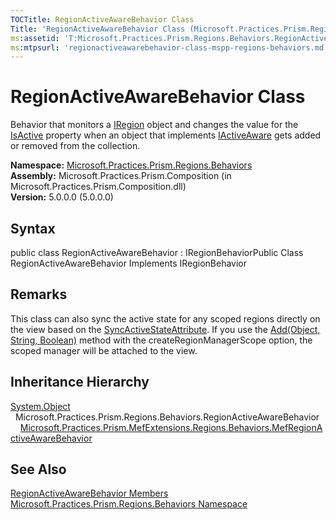 ```yaml
---
TOCTitle: RegionActiveAwareBehavior Class
Title: 'RegionActiveAwareBehavior Class (Microsoft.Practices.Prism.Regions.Behaviors)'
ms:assetid: 'T:Microsoft.Practices.Prism.Regions.Behaviors.RegionActiveAwareBehavior'
ms:mtpsurl: 'regionactiveawarebehavior-class-mspp-regions-behaviors.md'
---
```


# RegionActiveAwareBehavior Class

Behavior that monitors a [IRegion](https://msdn.microsoft.com/library/microsoft.practices.prism.regions.iregion) object and changes the value for the [IsActive](https://msdn.microsoft.com/library/microsoft.practices.prism.iactiveaware.isactive) property when an object that implements [IActiveAware](https://msdn.microsoft.com/library/microsoft.practices.prism.iactiveaware) gets added or removed from the collection.

**Namespace:** [Microsoft.Practices.Prism.Regions.Behaviors](https://msdn.microsoft.com/library/microsoft.practices.prism.regions.behaviors)
**Assembly:** Microsoft.Practices.Prism.Composition (in Microsoft.Practices.Prism.Composition.dll)<br/>
**Version:** 5.0.0.0 (5.0.0.0)

## Syntax
public class RegionActiveAwareBehavior : IRegionBehaviorPublic Class RegionActiveAwareBehavior Implements IRegionBehavior

## Remarks

 This class can also sync the active state for any scoped regions directly on the view based on the [SyncActiveStateAttribute](https://msdn.microsoft.com/library/microsoft.practices.prism.regions.syncactivestateattribute). If you use the [Add(Object, String, Boolean)](https://msdn.microsoft.com/library/microsoft.practices.prism.regions.region.add(system.object%2csystem.string%2csystem.boolean)) method with the createRegionManagerScope option, the scoped manager will be attached to the view.

## Inheritance Hierarchy

[System.Object](http://msdn.microsoft.com/en-us/library/e5kfa45b)
  Microsoft.Practices.Prism.Regions.Behaviors.RegionActiveAwareBehavior
    [Microsoft.Practices.Prism.MefExtensions.Regions.Behaviors.MefRegionActiveAwareBehavior](https://msdn.microsoft.com/library/microsoft.practices.prism.mefextensions.regions.behaviors.mefregionactiveawarebehavior)

## See Also
[RegionActiveAwareBehavior Members](https://msdn.microsoft.com/allmembers.t:microsoft.practices.prism.regions.behaviors.regionactiveawarebehavior)<br/>
[Microsoft.Practices.Prism.Regions.Behaviors Namespace](https://msdn.microsoft.com/library/microsoft.practices.prism.regions.behaviors)<br/>